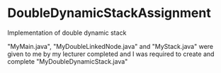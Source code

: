 # DoubleDynamicStackAssignment

Implementation of double dynamic stack

"MyMain.java", "MyDoubleLinkedNode.java" and "MyStack.java" were given to me by my lecturer completed and I was required to create and complete "MyDoubleDynamicStack.java"

